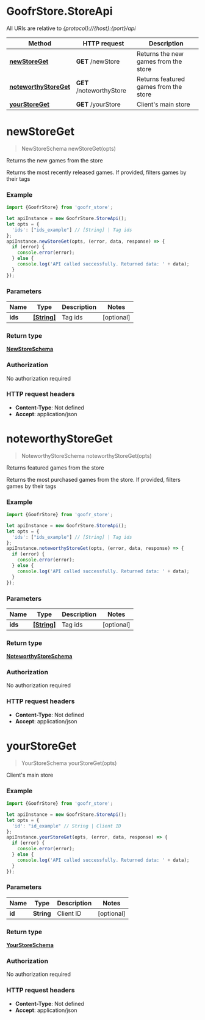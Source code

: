 # GoofrStore.StoreApi

All URIs are relative to *{protocol}://{host}:{port}/api*

Method | HTTP request | Description
------------- | ------------- | -------------
[**newStoreGet**](StoreApi.md#newStoreGet) | **GET** /newStore | Returns the new games from the store
[**noteworthyStoreGet**](StoreApi.md#noteworthyStoreGet) | **GET** /noteworthyStore | Returns featured games from the store
[**yourStoreGet**](StoreApi.md#yourStoreGet) | **GET** /yourStore | Client&#x27;s main store

<a name="newStoreGet"></a>
# **newStoreGet**
> NewStoreSchema newStoreGet(opts)

Returns the new games from the store

Returns the most recently released games. If provided, filters games by their tags

### Example
```javascript
import {GoofrStore} from 'goofr_store';

let apiInstance = new GoofrStore.StoreApi();
let opts = { 
  'ids': ["ids_example"] // [String] | Tag ids
};
apiInstance.newStoreGet(opts, (error, data, response) => {
  if (error) {
    console.error(error);
  } else {
    console.log('API called successfully. Returned data: ' + data);
  }
});
```

### Parameters

Name | Type | Description  | Notes
------------- | ------------- | ------------- | -------------
 **ids** | [**[String]**](String.md)| Tag ids | [optional] 

### Return type

[**NewStoreSchema**](NewStoreSchema.md)

### Authorization

No authorization required

### HTTP request headers

 - **Content-Type**: Not defined
 - **Accept**: application/json

<a name="noteworthyStoreGet"></a>
# **noteworthyStoreGet**
> NoteworthyStoreSchema noteworthyStoreGet(opts)

Returns featured games from the store

Returns the most purchased games from the store. If provided, filters games by their tags

### Example
```javascript
import {GoofrStore} from 'goofr_store';

let apiInstance = new GoofrStore.StoreApi();
let opts = { 
  'ids': ["ids_example"] // [String] | Tag ids
};
apiInstance.noteworthyStoreGet(opts, (error, data, response) => {
  if (error) {
    console.error(error);
  } else {
    console.log('API called successfully. Returned data: ' + data);
  }
});
```

### Parameters

Name | Type | Description  | Notes
------------- | ------------- | ------------- | -------------
 **ids** | [**[String]**](String.md)| Tag ids | [optional] 

### Return type

[**NoteworthyStoreSchema**](NoteworthyStoreSchema.md)

### Authorization

No authorization required

### HTTP request headers

 - **Content-Type**: Not defined
 - **Accept**: application/json

<a name="yourStoreGet"></a>
# **yourStoreGet**
> YourStoreSchema yourStoreGet(opts)

Client&#x27;s main store

### Example
```javascript
import {GoofrStore} from 'goofr_store';

let apiInstance = new GoofrStore.StoreApi();
let opts = { 
  'id': "id_example" // String | Client ID
};
apiInstance.yourStoreGet(opts, (error, data, response) => {
  if (error) {
    console.error(error);
  } else {
    console.log('API called successfully. Returned data: ' + data);
  }
});
```

### Parameters

Name | Type | Description  | Notes
------------- | ------------- | ------------- | -------------
 **id** | **String**| Client ID | [optional] 

### Return type

[**YourStoreSchema**](YourStoreSchema.md)

### Authorization

No authorization required

### HTTP request headers

 - **Content-Type**: Not defined
 - **Accept**: application/json


